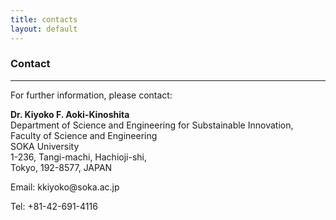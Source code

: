 ```yaml
---
title: contacts
layout: default
---
```

<!-- MAIN CONTENT -->
<div id="main_content_wrap" class="outer">
  <section id="main_content" class="inner">
  <h3>Contact</h3>
  <hr>
  <p id="registration">For further information, please contact:</p>
    <p><strong>Dr. Kiyoko F. Aoki-Kinoshita</strong><br>
    Department of Science and Engineering for Substainable Innovation,<br>
    Faculty of Science and Engineering<br>
    SOKA University<br>
    1-236, Tangi-machi, Hachioji-shi,<br>
    Tokyo, 192-8577, JAPAN</p>
    <p>Email: kkiyoko@soka.ac.jp</p>
    <p>Tel: +81-42-691-4116</p>
   
  </section>
</div>
